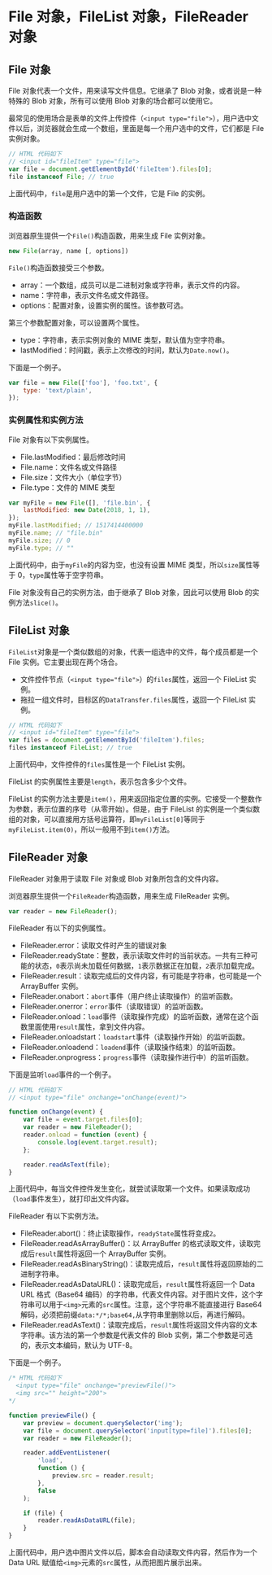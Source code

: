 # File 对象，FileList 对象，FileReader 对象

## File 对象

File 对象代表一个文件，用来读写文件信息。它继承了 Blob 对象，或者说是一种特殊的 Blob 对象，所有可以使用 Blob 对象的场合都可以使用它。

最常见的使用场合是表单的文件上传控件（`<input type="file">`），用户选中文件以后，浏览器就会生成一个数组，里面是每一个用户选中的文件，它们都是 File 实例对象。

```js
// HTML 代码如下
// <input id="fileItem" type="file">
var file = document.getElementById('fileItem').files[0];
file instanceof File; // true
```

上面代码中，`file`是用户选中的第一个文件，它是 File 的实例。

### 构造函数

浏览器原生提供一个`File()`构造函数，用来生成 File 实例对象。

```js
new File(array, name [, options])
```

`File()`构造函数接受三个参数。

-   array：一个数组，成员可以是二进制对象或字符串，表示文件的内容。
-   name：字符串，表示文件名或文件路径。
-   options：配置对象，设置实例的属性。该参数可选。

第三个参数配置对象，可以设置两个属性。

-   type：字符串，表示实例对象的 MIME 类型，默认值为空字符串。
-   lastModified：时间戳，表示上次修改的时间，默认为`Date.now()`。

下面是一个例子。

```js
var file = new File(['foo'], 'foo.txt', {
	type: 'text/plain',
});
```

### 实例属性和实例方法

File 对象有以下实例属性。

-   File.lastModified：最后修改时间
-   File.name：文件名或文件路径
-   File.size：文件大小（单位字节）
-   File.type：文件的 MIME 类型

```js
var myFile = new File([], 'file.bin', {
	lastModified: new Date(2018, 1, 1),
});
myFile.lastModified; // 1517414400000
myFile.name; // "file.bin"
myFile.size; // 0
myFile.type; // ""
```

上面代码中，由于`myFile`的内容为空，也没有设置 MIME 类型，所以`size`属性等于 0，`type`属性等于空字符串。

File 对象没有自己的实例方法，由于继承了 Blob 对象，因此可以使用 Blob 的实例方法`slice()`。

## FileList 对象

`FileList`对象是一个类似数组的对象，代表一组选中的文件，每个成员都是一个 File 实例。它主要出现在两个场合。

-   文件控件节点（`<input type="file">`）的`files`属性，返回一个 FileList 实例。
-   拖拉一组文件时，目标区的`DataTransfer.files`属性，返回一个 FileList 实例。

```js
// HTML 代码如下
// <input id="fileItem" type="file">
var files = document.getElementById('fileItem').files;
files instanceof FileList; // true
```

上面代码中，文件控件的`files`属性是一个 FileList 实例。

FileList 的实例属性主要是`length`，表示包含多少个文件。

FileList 的实例方法主要是`item()`，用来返回指定位置的实例。它接受一个整数作为参数，表示位置的序号（从零开始）。但是，由于 FileList 的实例是一个类似数组的对象，可以直接用方括号运算符，即`myFileList[0]`等同于`myFileList.item(0)`，所以一般用不到`item()`方法。

## FileReader 对象

FileReader 对象用于读取 File 对象或 Blob 对象所包含的文件内容。

浏览器原生提供一个`FileReader`构造函数，用来生成 FileReader 实例。

```js
var reader = new FileReader();
```

FileReader 有以下的实例属性。

-   FileReader.error：读取文件时产生的错误对象
-   FileReader.readyState：整数，表示读取文件时的当前状态。一共有三种可能的状态，`0`表示尚未加载任何数据，`1`表示数据正在加载，`2`表示加载完成。
-   FileReader.result：读取完成后的文件内容，有可能是字符串，也可能是一个 ArrayBuffer 实例。
-   FileReader.onabort：`abort`事件（用户终止读取操作）的监听函数。
-   FileReader.onerror：`error`事件（读取错误）的监听函数。
-   FileReader.onload：`load`事件（读取操作完成）的监听函数，通常在这个函数里面使用`result`属性，拿到文件内容。
-   FileReader.onloadstart：`loadstart`事件（读取操作开始）的监听函数。
-   FileReader.onloadend：`loadend`事件（读取操作结束）的监听函数。
-   FileReader.onprogress：`progress`事件（读取操作进行中）的监听函数。

下面是监听`load`事件的一个例子。

```js
// HTML 代码如下
// <input type="file" onchange="onChange(event)">

function onChange(event) {
	var file = event.target.files[0];
	var reader = new FileReader();
	reader.onload = function (event) {
		console.log(event.target.result);
	};

	reader.readAsText(file);
}
```

上面代码中，每当文件控件发生变化，就尝试读取第一个文件。如果读取成功（`load`事件发生），就打印出文件内容。

FileReader 有以下实例方法。

-   FileReader.abort()：终止读取操作，`readyState`属性将变成`2`。
-   FileReader.readAsArrayBuffer()：以 ArrayBuffer 的格式读取文件，读取完成后`result`属性将返回一个 ArrayBuffer 实例。
-   FileReader.readAsBinaryString()：读取完成后，`result`属性将返回原始的二进制字符串。
-   FileReader.readAsDataURL()：读取完成后，`result`属性将返回一个 Data URL 格式（Base64 编码）的字符串，代表文件内容。对于图片文件，这个字符串可以用于`<img>`元素的`src`属性。注意，这个字符串不能直接进行 Base64 解码，必须把前缀`data:*/*;base64,`从字符串里删除以后，再进行解码。
-   FileReader.readAsText()：读取完成后，`result`属性将返回文件内容的文本字符串。该方法的第一个参数是代表文件的 Blob 实例，第二个参数是可选的，表示文本编码，默认为 UTF-8。

下面是一个例子。

```js
/* HTML 代码如下
  <input type="file" onchange="previewFile()">
  <img src="" height="200">
*/

function previewFile() {
	var preview = document.querySelector('img');
	var file = document.querySelector('input[type=file]').files[0];
	var reader = new FileReader();

	reader.addEventListener(
		'load',
		function () {
			preview.src = reader.result;
		},
		false
	);

	if (file) {
		reader.readAsDataURL(file);
	}
}
```

上面代码中，用户选中图片文件以后，脚本会自动读取文件内容，然后作为一个 Data URL 赋值给`<img>`元素的`src`属性，从而把图片展示出来。
